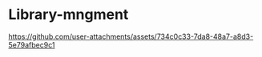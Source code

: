 # Library-mngment


https://github.com/user-attachments/assets/734c0c33-7da8-48a7-a8d3-5e79afbec9c1

